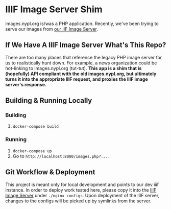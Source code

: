 # IIIF Image Server Shim

images.nypl.org is/was a PHP application.
Recently, we've been trying to serve our images from [our IIF Image Server](https://github.com/NYPL/cantaloupe).

## If We Have A IIIF Image Server What's This Repo?

There are too many places that reference the legacy PHP image server for
us to realistically hunt down. For example, a news organization could be hot-linking
to images.nypl.org (tut-tut). **This app is a shim that is (hopefully) API compliant with the old
images.nypl.org, but ultimately turns it into the appropriate IIIF request, and proxies
the IIIF image server's response.**

## Building & Running Locally

### Building

1.  `docker-compose build`

### Running

1.  `docker-compose up`
2.  Go to `http://localhost:8000/images.php?....`

## Git Workflow & Deployment

This project is meant only for local development and points to our dev iiif instance. In order to deploy work tested here, please copy it into the [IIIF Image Server](https://github.com/NYPL/cantaloupe) under `./nginx-configs`. Upon deployment of the IIIF server, changes to the configs will be picked up by symlinks from the server. 